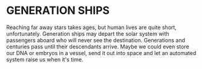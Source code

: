 # GENERATION SHIPS

Reaching far away stars takes ages, but human lives are quite short, unfortunately. Generation ships may depart the solar system with passengers aboard who will never see the destination. Generations and centuries pass until their descendants arrive. Maybe we could even store our DNA or embryos in a vessel, send it out into space and let an automated system raise us when it's time.
